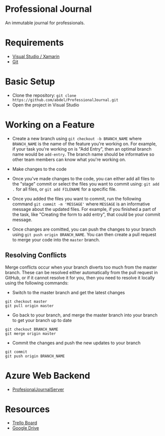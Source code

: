 # Professional Journal
An immutable journal for professionals.

# Requirements
- [Visual Studio / Xamarin](https://www.xamarin.com/visual-studio)
- [Git](https://git-scm.com/book/en/v2/Getting-Started-Installing-Git)

# Basic Setup
- Clone the repository: `git clone https://github.com/abdel/ProfessionalJournal.git`
- Open the project in Visual Studio

# Working on a Feature
- Create a new branch using `git checkout -b BRANCH_NAME` where `BRANCH_NAME` is the name of the feature you're working on. For example, if your task you're working on is "Add Entry", then an optimal branch name would be `add-entry`. The branch name should be informative so other team members can know what you're working on.

- Make changes to the code
- Once you've made changes to the code, you can either add all files to the "stage" commit or select the files you want to commit using: `git add .` for all files, or `git add FILENAME` for a specific file.

- Once you added the files you want to commit, run the following command `git commit -m 'MESSAGE'` where `MESSAGE` is an informative message about the updated files. For example, if you finished a part of the task, like "Creating the form to add entry", that could be your commit message.

- Once changes are comitted, you can push the changes to your branch using `git push origin BRANCH_NAME`. You can then create a pull request to merge your code into the `master` branch.

## Resolving Conflicts
Merge conflicts occur when your branch diverts too much from the master branch. These can be resolved either automatically from the pull request in GitHub, or if it cannot resolve it for you, then you need to resolve it locally using the following commands:

- Switch to the master branch and get the latest changes
```
git checkout master
git pull origin master
```
- Go back to your branch, and merge the master branch into your branch to get your branch up to date
```
git checkout BRANCH_NAME
git merge origin master
```

- Commit the changes and push the new updates to your branch
```
git commit
git push origin BRANCH_NAME
```

# Azure Web Backend
- [ProfesionalJournalServer](https://github.com/abdel/ProfessionalJournalServer)

# Resources
- [Trello Board](https://trello.com/b/9BI0iUue/product)
- [Google Drive](https://drive.google.com/drive/u/0/folders/0B7CibQckoVzhMzVha3U4c2hzYUk)
